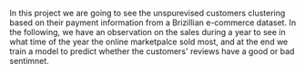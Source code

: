  In this project we are going to see the unspurevised customers clustering based on their payment information from a Brizillian e-commerce dataset. In the following, we have an observation on the sales during a year to see in what time of the year the online marketpalce sold most, and at the end we train a model to predict whether the customers' reviews have a good or bad sentimnet.
